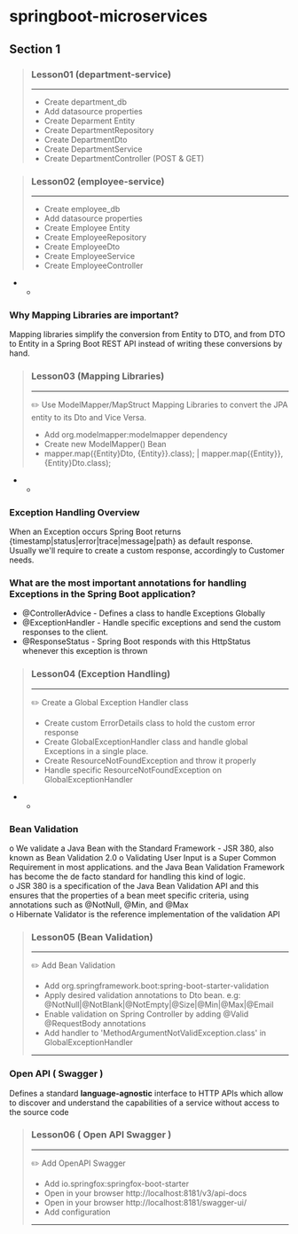 # springboot-microservices

## Section 1
> ### Lesson01 (department-service)
> ***
>- Create department_db
>- Add datasource properties
>- Create Deparment Entity
>- Create DepartmentRepository
>- Create DepartmentDto
>- Create DepartmentService
>- Create DepartmentController (POST & GET)

> ### Lesson02 (employee-service)
> ***
>- Create employee_db
>- Add datasource properties
>- Create Employee Entity
>- Create EmployeeRepository
>- Create EmployeeDto
>- Create EmployeeService
>- Create EmployeeController

* *

### Why Mapping Libraries are important?
Mapping libraries simplify the conversion from Entity to DTO, and from DTO to Entity in a Spring Boot REST API instead of writing these conversions by hand.

> ### Lesson03 (Mapping Libraries)
> ***
>✏️ Use ModelMapper/MapStruct Mapping Libraries to convert the JPA entity to its Dto and Vice Versa.
>- Add org.modelmapper:modelmapper dependency
>- Create new ModelMapper() Bean
>- mapper.map({Entity}Dto, {Entity}}.class); | mapper.map({Entity}}, {Entity}Dto.class);

* *

### Exception Handling Overview
When an Exception occurs Spring Boot returns {timestamp|status|error|trace|message|path} as default response.  
Usually we'll require to create a custom response, accordingly to Customer needs.

### What are the most important annotations for handling Exceptions in the Spring Boot application?
* @ControllerAdvice - Defines a class to handle Exceptions Globally
* @ExceptionHandler - Handle specific exceptions and send the custom responses to the client.
* @ResponseStatus - Spring Boot responds with this HttpStatus whenever this exception is thrown

> ### Lesson04 (Exception Handling)
> ***
>✏️ Create a Global Exception Handler class
>- Create custom ErrorDetails class to hold the custom error response
>- Create GlobalExceptionHandler class and handle global Exceptions in a single place.
>- Create ResourceNotFoundException and throw it properly
>- Handle specific ResourceNotFoundException on GlobalExceptionHandler

* *

### Bean Validation
o We validate a Java Bean with the Standard Framework - JSR 380, also known as Bean Validation 2.0
o Validating User Input is a Super Common Requirement in most applications. and the Java Bean Validation Framework has become the de facto standard for handling this kind of logic.  
o JSR 380 is a specification of the Java Bean Validation API and this ensures that the properties of a bean meet specific criteria, using annotations such as @NotNull, @Min, and @Max  
o Hibernate Validator is the reference implementation of the validation API


> ### Lesson05 (Bean Validation)
> ***
>✏️ Add Bean Validation
>- Add org.springframework.boot:spring-boot-starter-validation
>- Apply desired validation annotations to Dto bean. e.g: @NotNull|@NotBlank|@NotEmpty|@Size|@Min|@Max|@Email
>- Enable validation on Spring Controller by adding ️@Valid️ @RequestBody annotations
>- Add handler to 'MethodArgumentNotValidException.class' in GlobalExceptionHandler
> ***
 
### Open API ( Swagger )

Defines a standard __language-agnostic__ interface to HTTP APIs which allow to discover and understand the capabilities 
of a service without access to the source code

> ### Lesson06 ( Open API Swagger )
> ***
> ✏️ Add OpenAPI Swagger
> - Add io.springfox:springfox-boot-starter
> - Open in your browser http://localhost:8181/v3/api-docs
> - Open in your browser http://localhost:8181/swagger-ui/
> - Add configuration
> ***